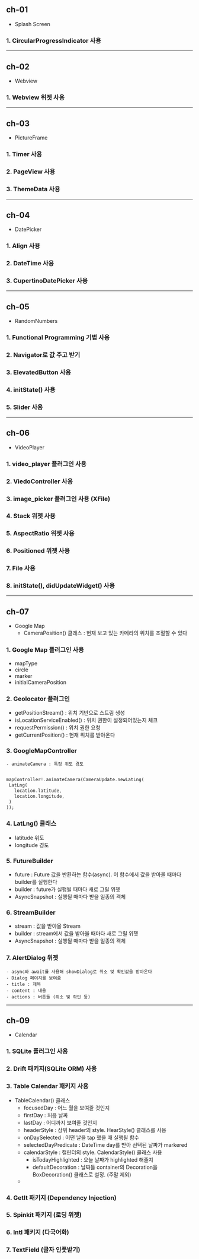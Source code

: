

## ch-01
- Splash Screen 
### 1. CircularProgressIndicator 사용

-----

## ch-02
- Webview 
### 1. Webview 위젯 사용 

-----

## ch-03
- PictureFrame
### 1. Timer 사용
### 2. PageView 사용
### 3. ThemeData 사용


-----

## ch-04
- DatePicker
### 1. Align 사용 
### 2. DateTime 사용
### 3. CupertinoDatePicker 사용


-----

## ch-05
- RandomNumbers
### 1. Functional Programming 기법 사용 
### 2. Navigator로 값 주고 받기 
### 3. ElevatedButton 사용
### 4. initState() 사용
### 5. Slider 사용

-----


## ch-06
- VideoPlayer 
### 1. video_player 플러그인 사용
### 2. ViedoController 사용
### 3. image_picker 플러그인 사용 (XFile)
### 4. Stack 위젯 사용
### 5. AspectRatio 위젯 사용
### 6. Positioned 위젯 사용 
### 7. File 사용 


### 8. initState(), didUpdateWidget() 사용


-----

## ch-07
- Google Map
   - CameraPosition() 클래스 : 현재 보고 있는 카메라의 위치를 조절할 수 있다


### 1. Google Map 플러그인 사용
   - mapType
   - circle
   - marker 
   - initialCameraPosition

### 2. Geolocator 플러그인 
   - getPositionStream() : 위치 기반으로 스트림 생성 
   - isLocationServiceEnabled() : 위치 권한이 설정되어있는지 체크
   - requestPermission() : 위치 권한 요청 
   - getCurrentPosition() : 현재 위치를 받아온다 
 
 ### 3. GoogleMapController 
    - animateCamera : 특정 위도 경도
  
 ```dart
 
 mapController!.animateCamera(CameraUpdate.newLatLng(
  LatLng(                                           
    location.latitude,                              
    location.longitude,                             
  )                                                  
));                                                 
 
 ```
 
### 4. LatLng() 클래스
   - latitude 위도
   - longitude 경도


### 5. **FutureBuilder**
   - future : Future 값을 반환하는 함수(async). 이 함수에서 값을 받아올 때마다 builder를 실행한다
   - builder : future가 실행될 때마다 새로 그릴 위젯
   - AsyncSnapshot : 실행될 때마다 받을 일종의 객체 

### 6. **StreamBuilder**
   - stream : 값을 받아올 Stream
   - builder : stream에서 값을 받아올 때마다 새로 그릴 위젯
   - AsyncSnapshot : 실행될 때마다 받을 일종의 객체

### 7. AlertDialog 위젯
    - async와 await를 사용해 showDialog로 취소 및 확인값을 받아온다
    - Dialog 페이지를 보여줌 
    - title : 제목
    - content : 내용
    - actions : 버튼들 (취소 및 확인 등) 

-----

## ch-09
- Calendar

### 1. SQLite 플러그인 사용

### 2. Drift 패키지(SQLite ORM) 사용

### 3. Table Calendar 패키지 사용
- TableCalendar() 클래스
    - focusedDay : 어느 월을 보여줄 것인지
    - firstDay : 처음 날짜
    - lastDay : 어디까지 보여줄 것인지
    - headerStyle : 상위 header의 style. HearStyle() 클래스를 사용
    - onDaySelected : 어떤 날을 tap 했을 때 실행될 함수
    - selectedDayPredicate : DateTime day를 받아 선택된 날짜가 markered
    - calendarStyle : 캘린더의 style. CalendarStyle() 클래스 사용
       - isTodayHighlighted : 오늘 날짜가 highlighted 해줄지
       - defaultDecoration : 날짜들 container의 Decoration을 BoxDecoration() 클래스로 설정. (주말 제외)
    - 


### 4. GetIt 패키지 (Dependency Injection)

### 5. Spinkit 패키지 (로딩 위젯)

### 6. Intl 패키지 (다국어화)


### 7. TextField (글자 인풋받기)
